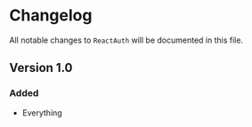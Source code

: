 # Changelog

All notable changes to `ReactAuth` will be documented in this file.

## Version 1.0

### Added
- Everything
